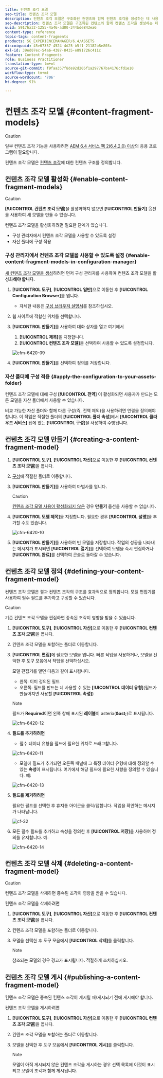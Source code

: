 ```yaml
---
title: 컨텐츠 조각 모델
seo-title: 컨텐츠 조각 모델
description: 컨텐츠 조각 모델은 구조화된 컨텐츠와 함께 컨텐츠 조각을 생성하는 데 사용됩니다.
seo-description: 컨텐츠 조각 모델은 구조화된 컨텐츠와 함께 컨텐츠 조각을 생성하는 데 사용됩니다.
uuid: 59176a32-1255-4a46-ad00-344bde843ea6
content-type: reference
topic-tags: content-fragments
products: SG_EXPERIENCEMANAGER/6.4/ASSETS
discoiquuid: 45e67357-4524-4d25-b5f1-21182b8e803c
exl-id: 39ed07ec-54a6-4387-8435-e891726c411c
feature: Content Fragments
role: Business Practitioner
translation-type: tm+mt
source-git-commit: f9faa357f8de92d205f1a297767ba4176cfd1e10
workflow-type: tm+mt
source-wordcount: '706'
ht-degree: 91%

---
```


# 컨텐츠 조각 모델 {#content-fragment-models}

>[!CAUTION]
>
>일부 컨텐츠 조각 기능을 사용하려면 [AEM 6.4 서비스 팩 2(6.4.2.0) 이상](../release-notes/sp-release-notes.md)의 응용 프로그램이 필요합니다.

컨텐츠 조각 모델은 [컨텐츠 조각](content-fragments.md)에 대한 컨텐츠 구조를 정의합니다.

## 컨텐츠 조각 모델 활성화 {#enable-content-fragment-models}

>[!CAUTION]
>
>**[!UICONTROL 컨텐츠 조각 모델]**&#x200B;을 활성화하지 않으면 **[!UICONTROL 만들기]** 옵션을 사용하여 새 모델을 만들 수 없습니다.

컨텐츠 조각 모델을 활성화하려면 필요한 단계가 있습니다.

* 구성 관리자에서 컨텐츠 조각 모델을 사용할 수 있도록 설정
* 자산 폴더에 구성 적용

### 구성 관리자에서 컨텐츠 조각 모델을 사용할 수 있도록 설정 {#enable-content-fragment-models-in-configuration-manager}

[새 컨텐츠 조각 모델을 생성](#creating-a-content-fragment-model)하려면 먼저 구성 관리자를 사용하여 컨텐츠 조각 모델을 활성화&#x200B;**해야 합니다**.

1. **[!UICONTROL 도구]**, **[!UICONTROL 일반]**&#x200B;으로 이동한 후 **[!UICONTROL Configuration Browser]**&#x200B;를 엽니다.
   * 자세한 내용은 [구성 브라우저 설명서](/help/sites-administering/configurations.md)를 참조하십시오.
1. 웹 사이트에 적합한 위치를 선택합니다.
1. **[!UICONTROL 만들기]**&#x200B;를 사용하여 대화 상자를 열고 여기에서

   1. **[!UICONTROL 제목]**&#x200B;을 지정합니다.
   1. **[!UICONTROL 컨텐츠 조각 모델]**&#x200B;을 선택하여 사용할 수 있도록 설정합니다.

   ![cfm-6420-09](assets/cfm-6420-09.png)

1. **[!UICONTROL 만들기]**&#x200B;를 선택하여 정의를 저장합니다.

### 자산 폴더에 구성 적용 {#apply-the-configuration-to-your-assets-folder}

컨텐츠 조각 모델에 대해 구성 **[!UICONTROL 전역]** 이 활성화되면 사용자가 만드는 모든 모델을 자산 폴더에서 사용할 수 있습니다.

비교 가능한 자산 폴더와 함께 다른 구성(즉, 전역 제외)을 사용하려면 연결을 정의해야 합니다. 이 작업은 적절한 폴더의 **[!UICONTROL 폴더 속성]**&#x200B;에서 **[!UICONTROL 클라우드 서비스]** 탭에 있는 **[!UICONTROL 구성]**&#x200B;을 사용하여 수행됩니다.

## 컨텐츠 조각 모델 만들기 {#creating-a-content-fragment-model}

1. **[!UICONTROL 도구]**, **[!UICONTROL 자산]**&#x200B;으로 이동한 후 **[!UICONTROL 컨텐츠 조각 모델]**&#x200B;을 엽니다.
1. [구성](#enable-content-fragment-models)에 적절한 폴더로 이동합니다.
1. **[!UICONTROL 만들기]**&#x200B;를 사용하여 마법사를 엽니다.

   >[!CAUTION]
   >
   >[컨텐츠 조각 모델 사용이 활성화되지 않은](#enable-content-fragment-models) 경우 **만들기** 옵션을 사용할 수 없습니다.

1. **[!UICONTROL 모델 제목]**&#x200B;을 지정합니다. 필요한 경우 **[!UICONTROL 설명]**&#x200B;을 추가할 수도 있습니다.

   ![cfm-6420-10](assets/cfm-6420-10.png)

1. **[!UICONTROL 만들기]**&#x200B;를 사용하여 빈 모델을 저장합니다. 작업의 성공을 나타내는 메시지가 표시되면 **[!UICONTROL 열기]**&#x200B;를 선택하여 모델을 즉시 편집하거나 **[!UICONTROL 완료]**&#x200B;를 선택하여 콘솔로 돌아갈 수 있습니다.

## 컨텐츠 조각 모델 정의 {#defining-your-content-fragment-model}

컨텐츠 조각 모델은 결과 컨텐츠 조각의 구조를 효과적으로 정의합니다. 모델 편집기를 사용하여 필수 필드를 추가하고 구성할 수 있습니다.

>[!CAUTION]
>
>기존 컨텐츠 조각 모델을 편집하면 종속된 조각이 영향을 받을 수 있습니다.

1. **[!UICONTROL 도구]**, **[!UICONTROL 자산]**&#x200B;으로 이동한 후 **[!UICONTROL 컨텐츠 조각 모델]**&#x200B;을 엽니다.

1. 컨텐츠 조각 모델을 포함하는 폴더로 이동합니다.
1. **[!UICONTROL 편집]**&#x200B;에 필요한 모델을 엽니다. 빠른 작업을 사용하거나, 모델을 선택한 후 도구 모음에서 작업을 선택하십시오.

   모델 편집기를 열면 다음과 같이 표시됩니다.

   * 왼쪽: 이미 정의된 필드
   * 오른쪽: 필드를 만드는 데 사용할 수 있는 **[!UICONTROL 데이터 유형]**(필드가 만들어지면 사용할 **[!UICONTROL 속성]**)

   >[!NOTE]
   >
   >필드가 **Required**&#x200B;이면 왼쪽 창에 표시된 **레이블**&#x200B;이 asterix(**&amp;ast;**)로 표시됩니다.

   ![cfm-6420-12](assets/cfm-6420-12.png)

1. **필드를 추가하려면**

   * 필수 데이터 유형을 필드에 필요한 위치로 드래그합니다.

   ![cfm-6420-11](assets/cfm-6420-11.png)

   * 모델에 필드가 추가되면 오른쪽 패널에 그 특정 데이터 유형에 대해 정의할 수 있는 **속성**&#x200B;이 표시됩니다. 여기에서 해당 필드에 필요한 사항을 정의할 수 있습니다. 예:

   ![cfm-6420-13](assets/cfm-6420-13.png)

1. **필드를 제거하려면**

   필요한 필드를 선택한 후 휴지통 아이콘을 클릭/탭합니다. 작업을 확인하는 메시지가 나타납니다.

   ![cf-32](assets/cf-32.png)

1. 모든 필수 필드를 추가하고 속성을 정의한 후 **[!UICONTROL 저장]**&#x200B;을 사용하여 정의를 유지합니다. 예:

   ![cfm-6420-14](assets/cfm-6420-14.png)

## 컨텐츠 조각 모델 삭제 {#deleting-a-content-fragment-model}

>[!CAUTION]
>
>컨텐츠 조각 모델을 삭제하면 종속된 조각이 영향을 받을 수 있습니다.

컨텐츠 조각 모델을 삭제하려면

1. **[!UICONTROL 도구]**, **[!UICONTROL 자산]**&#x200B;으로 이동한 후 **[!UICONTROL 컨텐츠 조각 모델]**&#x200B;을 엽니다.

1. 컨텐츠 조각 모델을 포함하는 폴더로 이동합니다.
1. 모델을 선택한 후 도구 모음에서 **[!UICONTROL 삭제]**&#x200B;를 클릭합니다.

   >[!NOTE]
   >
   >참조되는 모델의 경우 경고가 표시됩니다. 적절하게 조치하십시오.

## 컨텐츠 조각 모델 게시 {#publishing-a-content-fragment-model}

컨텐츠 조각 모델은 종속된 컨텐츠 조각이 게시될 때/게시되기 전에 게시해야 합니다.

컨텐츠 조각 모델을 게시하려면

1. **[!UICONTROL 도구]**, **[!UICONTROL 자산]**&#x200B;으로 이동한 후 **[!UICONTROL 컨텐츠 조각 모델]**&#x200B;을 엽니다.

1. 컨텐츠 조각 모델을 포함하는 폴더로 이동합니다.
1. 모델을 선택한 후 도구 모음에서 **[!UICONTROL 게시]**&#x200B;를 클릭합니다.

   >[!NOTE]
   >
   >모델이 아직 게시되지 않은 컨텐츠 조각을 게시하는 경우 선택 목록에 이것이 표시되고 모델이 조각과 함께 게시됩니다.
